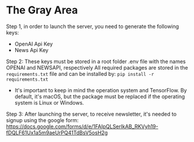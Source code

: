 # The Gray Area

Step 1, in order to launch the server, you need to generate the following keys:
- OpenAI Api Key
- News Api Key

Step 2:
These keys must be stored in a root folder .env file with the names OPENAI and NEWSAPI, respectively
All required packages are stored in the ```requirements.txt``` file and can be installed by: ```pip install -r requirements.txt```

- It's important to keep in mind the operation system and TensorFlow. By default, it's macOS, but the package must be replaced if the operating system is Linux or Windows.

Step 3:
After launching the server, to receive newsletter, it's needed to signup using the google form: https://docs.google.com/forms/d/e/1FAIpQLSerIkAB_RKVyh19-fDQLF61Ux1a5m9aeUrPQ41TdBsV5osH2g

